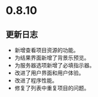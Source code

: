 # 0.8.10

## 更新日志

- 新增查看项目资源的功能。
- 为结果界面新增了背景乐预览。
- 为服务器选项新增了必填指示器。
- 改进了用户界面和用户体验。
- 改进了程序性能。
- 修复了列表中重复项目的问题。
